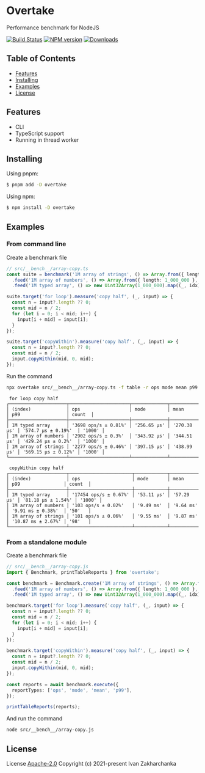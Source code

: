 # Overtake

Performance benchmark for NodeJS

[![Build Status][github-image]][github-url]
[![NPM version][npm-image]][npm-url]
[![Downloads][downloads-image]][npm-url]

<!--[![Coverage Status][codecov-image]][codecov-url]-->
<!--[![Maintainability][codeclimate-image]][codeclimate-url]-->
<!--[![Snyk][snyk-image]][snyk-url]-->

## Table of Contents

- [Features](#features)
- [Installing](#installing)
- [Examples](#examples)
- [License](#license)

## Features

- CLI
- TypeScript support
- Running in thread worker

## Installing

Using pnpm:

```bash
$ pnpm add -D overtake
```

Using npm:

```bash
$ npm install -D overtake
```

## Examples

### From command line

Create a benchmark file

```typescript
// src/__bench__/array-copy.ts
const suite = benchmark('1M array of strings', () => Array.from({ length: 1_000_000 }, (_, idx) => `${idx}`))
  .feed('1M array of numbers', () => Array.from({ length: 1_000_000 }, (_, idx) => idx))
  .feed('1M typed array', () => new Uint32Array(1_000_000).map((_, idx) => idx));

suite.target('for loop').measure('copy half', (_, input) => {
  const n = input?.length ?? 0;
  const mid = n / 2;
  for (let i = 0; i < mid; i++) {
    input[i + mid] = input[i];
  }
});

suite.target('copyWithin').measure('copy half', (_, input) => {
  const n = input?.length ?? 0;
  const mid = n / 2;
  input.copyWithin(mid, 0, mid);
});
```

Run the command

```bash
npx overtake src/__bench__/array-copy.ts -f table -r ops mode mean p99
```

```
 for loop copy half
┌─────────────────────┬──────────────────────┬─────────────┬─────────────┬─────────────────────┬────────┐
│ (index)             │ ops                  │ mode        │ mean        │ p99                 │ count  │
├─────────────────────┼──────────────────────┼─────────────┼─────────────┼─────────────────────┼────────┤
│ 1M typed array      │ '3698 ops/s ± 0.81%' │ '256.65 µs' │ '270.38 µs' │ '574.7 µs ± 0.19%'  │ '1000' │
│ 1M array of numbers │ '2902 ops/s ± 0.3%'  │ '343.92 µs' │ '344.51 µs' │ '429.24 µs ± 0.2%'  │ '1000' │
│ 1M array of strings │ '2277 ops/s ± 0.46%' │ '397.15 µs' │ '438.99 µs' │ '569.15 µs ± 0.12%' │ '1000' │
└─────────────────────┴──────────────────────┴─────────────┴─────────────┴─────────────────────┴────────┘

 copyWithin copy half
┌─────────────────────┬───────────────────────┬────────────┬────────────┬────────────────────┬────────┐
│ (index)             │ ops                   │ mode       │ mean       │ p99                │ count  │
├─────────────────────┼───────────────────────┼────────────┼────────────┼────────────────────┼────────┤
│ 1M typed array      │ '17454 ops/s ± 0.67%' │ '53.11 µs' │ '57.29 µs' │ '81.18 µs ± 1.54%' │ '1000' │
│ 1M array of numbers │ '103 ops/s ± 0.02%'   │ '9.49 ms'  │ '9.64 ms'  │ '9.91 ms ± 0.38%'  │ '50'   │
│ 1M array of strings │ '101 ops/s ± 0.06%'   │ '9.55 ms'  │ '9.87 ms'  │ '10.87 ms ± 2.67%' │ '98'   │
└─────────────────────┴───────────────────────┴────────────┴────────────┴────────────────────┴────────┘
```

### From a standalone module

Create a benchmark file

```typescript
// src/__bench__/array-copy.js
import { Benchmark, printTableReports } from 'overtake';

const benchmark = Benchmark.create('1M array of strings', () => Array.from({ length: 1_000_000 }, (_, idx) => `${idx}`))
  .feed('1M array of numbers', () => Array.from({ length: 1_000_000 }, (_, idx) => idx))
  .feed('1M typed array', () => new Uint32Array(1_000_000).map((_, idx) => idx));

benchmark.target('for loop').measure('copy half', (_, input) => {
  const n = input?.length ?? 0;
  const mid = n / 2;
  for (let i = 0; i < mid; i++) {
    input[i + mid] = input[i];
  }
});

benchmark.target('copyWithin').measure('copy half', (_, input) => {
  const n = input?.length ?? 0;
  const mid = n / 2;
  input.copyWithin(mid, 0, mid);
});

const reports = await benchmark.execute({
  reportTypes: ['ops', 'mode', 'mean', 'p99'],
});

printTableReports(reports);
```

And run the command

```bash
node src/__bench__/array-copy.js
```

## License

License [Apache-2.0](http://www.apache.org/licenses/LICENSE-2.0)
Copyright (c) 2021-present Ivan Zakharchanka

[npm-url]: https://www.npmjs.com/package/overtake
[downloads-image]: https://img.shields.io/npm/dw/overtake.svg?maxAge=43200
[npm-image]: https://img.shields.io/npm/v/overtake.svg?maxAge=43200
[github-url]: https://github.com/3axap4eHko/overtake/actions/workflows/cicd.yml
[github-image]: https://github.com/3axap4eHko/overtake/actions/workflows/cicd.yml/badge.svg
[codecov-url]: https://codecov.io/gh/3axap4eHko/overtake
[codecov-image]: https://codecov.io/gh/3axap4eHko/overtake/branch/master/graph/badge.svg?token=JZ8QCGH6PI
[codeclimate-url]: https://codeclimate.com/github/3axap4eHko/overtake/maintainability
[codeclimate-image]: https://api.codeclimate.com/v1/badges/0ba20f27f6db2b0fec8c/maintainability
[snyk-url]: https://snyk.io/test/npm/overtake/latest
[snyk-image]: https://img.shields.io/snyk/vulnerabilities/github/3axap4eHko/overtake.svg?maxAge=43200
